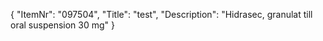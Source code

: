 {
  "ItemNr": "097504",
  "Title": "test",
  "Description": "Hidrasec, granulat till oral suspension 30 mg"
}